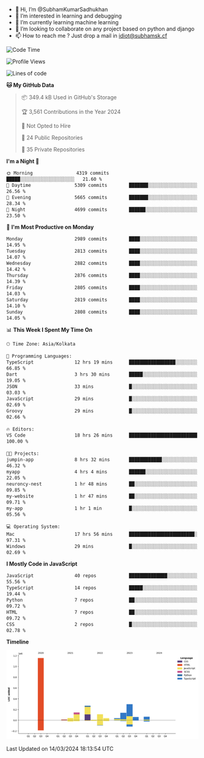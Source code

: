 - 👋 Hi, I’m @SubhamKumarSadhukhan
- 👀 I’m interested in learning and debugging
- 🌱 I’m currently learning machine learning
- 💞️ I’m looking to collaborate on any project based on python and django
- 📫 How to reach me ?
      Just drop a mail in idiot@subhamsk.cf

<!---
SubhamKumarSadhukhan/SubhamKumarSadhukhan is a ✨ special ✨ repository because its `README.md` (this file) appears on your GitHub profile.
You can click the Preview link to take a look at your changes.
--->


<!--START_SECTION:waka-->
![Code Time](http://img.shields.io/badge/Code%20Time-2%2C007%20hrs%2048%20mins-blue)

![Profile Views](http://img.shields.io/badge/Profile%20Views-1-blue)

![Lines of code](https://img.shields.io/badge/From%20Hello%20World%20I%27ve%20Written-2.4%20million%20lines%20of%20code-blue)

**🐱 My GitHub Data** 

> 📦 349.4 kB Used in GitHub's Storage 
 > 
> 🏆 3,561 Contributions in the Year 2024
 > 
> 🚫 Not Opted to Hire
 > 
> 📜 24 Public Repositories 
 > 
> 🔑 35 Private Repositories 
 > 
**I'm a Night 🦉** 

```text
🌞 Morning                4319 commits        █████░░░░░░░░░░░░░░░░░░░░   21.60 % 
🌆 Daytime                5309 commits        ███████░░░░░░░░░░░░░░░░░░   26.56 % 
🌃 Evening                5665 commits        ███████░░░░░░░░░░░░░░░░░░   28.34 % 
🌙 Night                  4699 commits        ██████░░░░░░░░░░░░░░░░░░░   23.50 % 
```
📅 **I'm Most Productive on Monday** 

```text
Monday                   2989 commits        ████░░░░░░░░░░░░░░░░░░░░░   14.95 % 
Tuesday                  2813 commits        ████░░░░░░░░░░░░░░░░░░░░░   14.07 % 
Wednesday                2882 commits        ████░░░░░░░░░░░░░░░░░░░░░   14.42 % 
Thursday                 2876 commits        ████░░░░░░░░░░░░░░░░░░░░░   14.39 % 
Friday                   2805 commits        ████░░░░░░░░░░░░░░░░░░░░░   14.03 % 
Saturday                 2819 commits        ████░░░░░░░░░░░░░░░░░░░░░   14.10 % 
Sunday                   2808 commits        ████░░░░░░░░░░░░░░░░░░░░░   14.05 % 
```


📊 **This Week I Spent My Time On** 

```text
🕑︎ Time Zone: Asia/Kolkata

💬 Programming Languages: 
TypeScript               12 hrs 19 mins      █████████████████░░░░░░░░   66.85 % 
Dart                     3 hrs 30 mins       █████░░░░░░░░░░░░░░░░░░░░   19.05 % 
JSON                     33 mins             █░░░░░░░░░░░░░░░░░░░░░░░░   03.03 % 
JavaScript               29 mins             █░░░░░░░░░░░░░░░░░░░░░░░░   02.69 % 
Groovy                   29 mins             █░░░░░░░░░░░░░░░░░░░░░░░░   02.66 % 

🔥 Editors: 
VS Code                  18 hrs 26 mins      █████████████████████████   100.00 % 

🐱‍💻 Projects: 
jumpin-app               8 hrs 32 mins       ████████████░░░░░░░░░░░░░   46.32 % 
myapp                    4 hrs 4 mins        ██████░░░░░░░░░░░░░░░░░░░   22.05 % 
neuroncy-nest            1 hr 48 mins        ██░░░░░░░░░░░░░░░░░░░░░░░   09.85 % 
my-website               1 hr 47 mins        ██░░░░░░░░░░░░░░░░░░░░░░░   09.71 % 
my-app                   1 hr 1 min          █░░░░░░░░░░░░░░░░░░░░░░░░   05.56 % 

💻 Operating System: 
Mac                      17 hrs 56 mins      ████████████████████████░   97.31 % 
Windows                  29 mins             █░░░░░░░░░░░░░░░░░░░░░░░░   02.69 % 
```

**I Mostly Code in JavaScript** 

```text
JavaScript               40 repos            ██████████████░░░░░░░░░░░   55.56 % 
TypeScript               14 repos            █████░░░░░░░░░░░░░░░░░░░░   19.44 % 
Python                   7 repos             ██░░░░░░░░░░░░░░░░░░░░░░░   09.72 % 
HTML                     7 repos             ██░░░░░░░░░░░░░░░░░░░░░░░   09.72 % 
CSS                      2 repos             █░░░░░░░░░░░░░░░░░░░░░░░░   02.78 % 
```



**Timeline**

![Lines of Code chart](https://raw.githubusercontent.com/SubhamKumarSadhukhan/SubhamKumarSadhukhan/main/assets/bar_graph.png)


 Last Updated on 14/03/2024 18:13:54 UTC
<!--END_SECTION:waka-->
